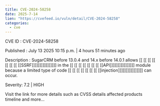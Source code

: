 ```yaml
---
title: CVE-2024-58258
date: 2025-7-14
lien: "https://cvefeed.io/vuln/detail/CVE-2024-58258"
categories:
  - cve
---
```


CVE ID : CVE-2024-58258

Published :  July 13
2025
10:15 p.m. | 4 hours
51 minutes ago

Description : SugarCRM before 13.0.4 and 14.x before 14.0.1 allows  [[ [[ [[ [[ [[ [[ [[ [[SSRF]]]]]]]]]]]]]]]] in the  [[ [[ [[ [[ [[ [[ [[ [[API]]]]]]]]]]]]]]]] module because a limited type of code  [[ [[ [[ [[ [[ [[ [[ [[injection]]]]]]]]]]]]]]]] can occur.

Severity: 7.2 | HIGH

Visit the link for more details
such as CVSS details
affected products
timeline
and more...
